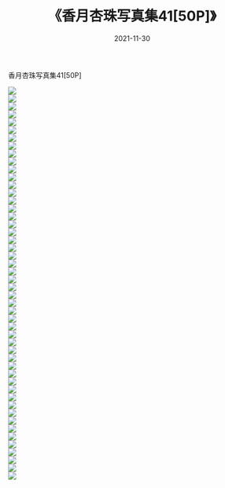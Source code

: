 ﻿---
layout: post
title:  《香月杏珠写真集41[50P]》
date:   2021-11-30
img: http://img.660000.xyz/Sharelink/性感/2021/香月杏珠写真集41[50P]/000.jpg
categories: [美女, 清纯, 唯美]
---

香月杏珠写真集41[50P]

  ![](http://img.660000.xyz/Sharelink/性感/2021/香月杏珠写真集41[50P]/001.jpg) <br> ![](http://img.660000.xyz/Sharelink/性感/2021/香月杏珠写真集41[50P]/002.jpg) <br> ![](http://img.660000.xyz/Sharelink/性感/2021/香月杏珠写真集41[50P]/003.jpg) <br> ![](http://img.660000.xyz/Sharelink/性感/2021/香月杏珠写真集41[50P]/004.jpg) <br> ![](http://img.660000.xyz/Sharelink/性感/2021/香月杏珠写真集41[50P]/005.jpg) <br> ![](http://img.660000.xyz/Sharelink/性感/2021/香月杏珠写真集41[50P]/006.jpg) <br> ![](http://img.660000.xyz/Sharelink/性感/2021/香月杏珠写真集41[50P]/007.jpg) <br> ![](http://img.660000.xyz/Sharelink/性感/2021/香月杏珠写真集41[50P]/008.jpg) <br> ![](http://img.660000.xyz/Sharelink/性感/2021/香月杏珠写真集41[50P]/009.jpg) <br> ![](http://img.660000.xyz/Sharelink/性感/2021/香月杏珠写真集41[50P]/010.jpg) <br> ![](http://img.660000.xyz/Sharelink/性感/2021/香月杏珠写真集41[50P]/011.jpg) <br> ![](http://img.660000.xyz/Sharelink/性感/2021/香月杏珠写真集41[50P]/012.jpg) <br> ![](http://img.660000.xyz/Sharelink/性感/2021/香月杏珠写真集41[50P]/013.jpg) <br> ![](http://img.660000.xyz/Sharelink/性感/2021/香月杏珠写真集41[50P]/014.jpg) <br> ![](http://img.660000.xyz/Sharelink/性感/2021/香月杏珠写真集41[50P]/015.jpg) <br> ![](http://img.660000.xyz/Sharelink/性感/2021/香月杏珠写真集41[50P]/016.jpg) <br> ![](http://img.660000.xyz/Sharelink/性感/2021/香月杏珠写真集41[50P]/017.jpg) <br> ![](http://img.660000.xyz/Sharelink/性感/2021/香月杏珠写真集41[50P]/018.jpg) <br> ![](http://img.660000.xyz/Sharelink/性感/2021/香月杏珠写真集41[50P]/019.jpg) <br> ![](http://img.660000.xyz/Sharelink/性感/2021/香月杏珠写真集41[50P]/020.jpg) <br> ![](http://img.660000.xyz/Sharelink/性感/2021/香月杏珠写真集41[50P]/021.jpg) <br> ![](http://img.660000.xyz/Sharelink/性感/2021/香月杏珠写真集41[50P]/022.jpg) <br> ![](http://img.660000.xyz/Sharelink/性感/2021/香月杏珠写真集41[50P]/023.jpg) <br> ![](http://img.660000.xyz/Sharelink/性感/2021/香月杏珠写真集41[50P]/024.jpg) <br> ![](http://img.660000.xyz/Sharelink/性感/2021/香月杏珠写真集41[50P]/025.jpg) <br> ![](http://img.660000.xyz/Sharelink/性感/2021/香月杏珠写真集41[50P]/026.jpg) <br> ![](http://img.660000.xyz/Sharelink/性感/2021/香月杏珠写真集41[50P]/027.jpg) <br> ![](http://img.660000.xyz/Sharelink/性感/2021/香月杏珠写真集41[50P]/028.jpg) <br> ![](http://img.660000.xyz/Sharelink/性感/2021/香月杏珠写真集41[50P]/029.jpg) <br> ![](http://img.660000.xyz/Sharelink/性感/2021/香月杏珠写真集41[50P]/030.jpg) <br> ![](http://img.660000.xyz/Sharelink/性感/2021/香月杏珠写真集41[50P]/031.jpg) <br> ![](http://img.660000.xyz/Sharelink/性感/2021/香月杏珠写真集41[50P]/032.jpg) <br> ![](http://img.660000.xyz/Sharelink/性感/2021/香月杏珠写真集41[50P]/033.jpg) <br> ![](http://img.660000.xyz/Sharelink/性感/2021/香月杏珠写真集41[50P]/034.jpg) <br> ![](http://img.660000.xyz/Sharelink/性感/2021/香月杏珠写真集41[50P]/035.jpg) <br> ![](http://img.660000.xyz/Sharelink/性感/2021/香月杏珠写真集41[50P]/036.jpg) <br> ![](http://img.660000.xyz/Sharelink/性感/2021/香月杏珠写真集41[50P]/037.jpg) <br> ![](http://img.660000.xyz/Sharelink/性感/2021/香月杏珠写真集41[50P]/038.jpg) <br> ![](http://img.660000.xyz/Sharelink/性感/2021/香月杏珠写真集41[50P]/039.jpg) <br> ![](http://img.660000.xyz/Sharelink/性感/2021/香月杏珠写真集41[50P]/040.jpg) <br> ![](http://img.660000.xyz/Sharelink/性感/2021/香月杏珠写真集41[50P]/041.jpg) <br> ![](http://img.660000.xyz/Sharelink/性感/2021/香月杏珠写真集41[50P]/042.jpg) <br> ![](http://img.660000.xyz/Sharelink/性感/2021/香月杏珠写真集41[50P]/043.jpg) <br> ![](http://img.660000.xyz/Sharelink/性感/2021/香月杏珠写真集41[50P]/044.jpg) <br> ![](http://img.660000.xyz/Sharelink/性感/2021/香月杏珠写真集41[50P]/045.jpg) <br> ![](http://img.660000.xyz/Sharelink/性感/2021/香月杏珠写真集41[50P]/046.jpg) <br> ![](http://img.660000.xyz/Sharelink/性感/2021/香月杏珠写真集41[50P]/047.jpg) <br> ![](http://img.660000.xyz/Sharelink/性感/2021/香月杏珠写真集41[50P]/048.jpg) <br> ![](http://img.660000.xyz/Sharelink/性感/2021/香月杏珠写真集41[50P]/049.jpg) <br> ![](http://img.660000.xyz/Sharelink/性感/2021/香月杏珠写真集41[50P]/050.jpg) <br>